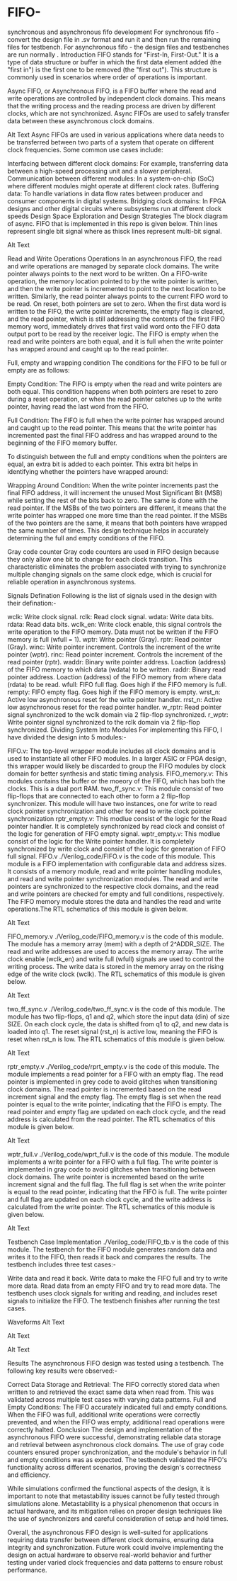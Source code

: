 # FIFO-
synchronous and asynchronous fifo development
For synchronous fifo - convert the design file in .sv format and run it and then run the remaining files for testbench. 
For asynchronous fifo - the design files and testbenches are run normally .
Introduction
FIFO stands for "First-In, First-Out." It is a type of data structure or buffer in which the first data element added (the "first in") is the first one to be removed (the "first out"). This structure is commonly used in scenarios where order of operations is important.

Async FIFO, or Asynchronous FIFO, is a FIFO buffer where the read and write operations are controlled by independent clock domains. This means that the writing process and the reading process are driven by different clocks, which are not synchronized. Async FIFOs are used to safely transfer data between these asynchronous clock domains.

Alt Text
Async FIFOs are used in various applications where data needs to be transferred between two parts of a system that operate on different clock frequencies. Some common use cases include:

Interfacing between different clock domains: For example, transferring data between a high-speed processing unit and a slower peripheral.
Communication between different modules: In a system-on-chip (SoC) where different modules might operate at different clock rates.
Buffering data: To handle variations in data flow rates between producer and consumer components in digital systems.
Bridging clock domains: In FPGA designs and other digital circuits where subsystems run at different clock speeds
Design Space Exploration and Design Strategies
The block diagram of async. FIFO that is implemented in this repo is given below. Thin lines represent single bit signal where as thisck lines represent multi-bit signal.

Alt Text

Read and Write Operations
Operations
In an asynchronous FIFO, the read and write operations are managed by separate clock domains. The write pointer always points to the next word to be written. On a FIFO-write operation, the memory location pointed to by the write pointer is written, and then the write pointer is incremented to point to the next location to be written. Similarly, the read pointer always points to the current FIFO word to be read. On reset, both pointers are set to zero. When the first data word is written to the FIFO, the write pointer increments, the empty flag is cleared, and the read pointer, which is still addressing the contents of the first FIFO memory word, immediately drives that first valid word onto the FIFO data output port to be read by the receiver logic. The FIFO is empty when the read and write pointers are both equal, and it is full when the write pointer has wrapped around and caught up to the read pointer.

Full, empty and wrapping condition
The conditions for the FIFO to be full or empty are as follows:

Empty Condition: The FIFO is empty when the read and write pointers are both equal. This condition happens when both pointers are reset to zero during a reset operation, or when the read pointer catches up to the write pointer, having read the last word from the FIFO.

Full Condition: The FIFO is full when the write pointer has wrapped around and caught up to the read pointer. This means that the write pointer has incremented past the final FIFO address and has wrapped around to the beginning of the FIFO memory buffer.

To distinguish between the full and empty conditions when the pointers are equal, an extra bit is added to each pointer. This extra bit helps in identifying whether the pointers have wrapped around:

Wrapping Around Condition: When the write pointer increments past the final FIFO address, it will increment the unused Most Significant Bit (MSB) while setting the rest of the bits back to zero. The same is done with the read pointer. If the MSBs of the two pointers are different, it means that the write pointer has wrapped one more time than the read pointer. If the MSBs of the two pointers are the same, it means that both pointers have wrapped the same number of times.
This design technique helps in accurately determining the full and empty conditions of the FIFO.

Gray code counter
Gray code counters are used in FIFO design because they only allow one bit to change for each clock transition. This characteristic eliminates the problem associated with trying to synchronize multiple changing signals on the same clock edge, which is crucial for reliable operation in asynchronous systems.

Signals Defination
Following is the list of signals used in the design with their defination:-

wclk: Write clock signal.
rclk: Read clock signal.
wdata: Write data bits.
rdata: Read data bits.
wclk_en: Write clock enable, this signal controls the write operation to the FIFO memory. Data must not be written if the FIFO memory is full (wfull = 1).
wptr: Write pointer (Gray).
rptr: Read pointer (Gray).
winc: Write pointer increment. Controls the increment of the write pointer (wptr).
rinc: Read pointer increment. Controls the increment of the read pointer (rptr).
waddr: Binary write pointer address. Loaction (address) of the FIFO memory to which data (wdata) to be written.
raddr: Binary read pointer address. Loaction (address) of the FIFO memory from where data (rdata) to be read.
wfull: FIFO full flag. Goes high if the FIFO memory is full.
rempty: FIFO empty flag. Goes high if the FIFO memory is empty.
wrst_n: Active low asynchronous reset for the write pointer handler.
rrst_n: Active low asynchronous reset for the read pointer handler.
w_rptr: Read pointer signal synchronized to the wclk domain via 2 flip-flop synchronized.
r_wptr: Write pointer signal synchronized to the rclk domain via 2 flip-flop synchronized.
Dividing System Into Modules
For implementing this FIFO, I have divided the design into 5 modules:-

FIFO.v: The top-level wrapper module includes all clock domains and is used to instantiate all other FIFO modules. In a larger ASIC or FPGA design, this wrapper would likely be discarded to group the FIFO modules by clock domain for better synthesis and static timing analysis.
FIFO_memory.v: This modules contains the buffer or the moeory of the FIFO, which has both the clocks. This is a dual port RAM.
two_ff_sync.v: This module consist of two flip-flops that are connected to each other to form a 2 flip-flop synchronizer. This module will have two instances, one for write to read clock pointer synchronization and other for read to write clock pointer synchronization
rptr_empty.v: This modlue consist of the logic for the Read pointer handler. It is completely synchronized by read clock and consist of the logic for generation of FIFO empty signal.
wptr_empty.v: This modlue consist of the logic for the Write pointer handler. It is completely synchronized by write clock and consist of the logic for generation of FIFO full signal.
FIFO.v
./Verilog_code/FIFO.v is the code of this module. This module is a FIFO implementation with configurable data and address sizes. It consists of a memory module, read and write pointer handling modules, and read and write pointer synchronization modules. The read and write pointers are synchronized to the respective clock domains, and the read and write pointers are checked for empty and full conditions, respectively. The FIFO memory module stores the data and handles the read and write operations.The RTL schematics of this module is given below.

Alt Text

FIFO_memory.v
./Verilog_code/FIFO_memory.v is the code of this module. The module has a memory array (mem) with a depth of 2^ADDR_SIZE. The read and write addresses are used to access the memory array. The write clock enable (wclk_en) and write full (wfull) signals are used to control the writing process. The write data is stored in the memory array on the rising edge of the write clock (wclk). The RTL schematics of this module is given below.

Alt Text

two_ff_sync.v
./Verilog_code/two_ff_sync.v is the code of this module. The module has two flip-flops, q1 and q2, which store the input data (din) of size SIZE. On each clock cycle, the data is shifted from q1 to q2, and new data is loaded into q1. The reset signal (rst_n) is active low, meaning the FIFO is reset when rst_n is low. The RTL schematics of this module is given below.

Alt Text

rptr_empty.v
./Verilog_code/rprt_empty.v is the code of this module. The module implements a read pointer for a FIFO with an empty flag. The read pointer is implemented in grey code to avoid glitches when transitioning clock domains. The read pointer is incremented based on the read increment signal and the empty flag. The empty flag is set when the read pointer is equal to the write pointer, indicating that the FIFO is empty. The read pointer and empty flag are updated on each clock cycle, and the read address is calculated from the read pointer. The RTL schematics of this module is given below.

Alt Text

wptr_full.v
./Verilog_code/wprt_full.v is the code of this module. The module implements a write pointer for a FIFO with a full flag. The write pointer is implemented in gray code to avoid glitches when transitioning between clock domains. The write pointer is incremented based on the write increment signal and the full flag. The full flag is set when the write pointer is equal to the read pointer, indicating that the FIFO is full. The write pointer and full flag are updated on each clock cycle, and the write address is calculated from the write pointer. The RTL schematics of this module is given below.

Alt Text

Testbench Case Implementation
./Verilog_code/FIFO_tb.v is the code of this module. The testbench for the FIFO module generates random data and writes it to the FIFO, then reads it back and compares the results. The testbench includes three test cases:-

Write data and read it back.
Write data to make the FIFO full and try to write more data.
Read data from an empty FIFO and try to read more data.
The testbench uses clock signals for writing and reading, and includes reset signals to initialize the FIFO. The testbench finishes after running the test cases.

Waveforms
Alt Text

Alt Text

Alt Text

Results
The asynchronous FIFO design was tested using a testbench. The following key results were observed:-

Correct Data Storage and Retrieval: The FIFO correctly stored data when written to and retrieved the exact same data when read from. This was validated across multiple test cases with varying data patterns.
Full and Empty Conditions: The FIFO accurately indicated full and empty conditions. When the FIFO was full, additional write operations were correctly prevented, and when the FIFO was empty, additional read operations were correctly halted.
Conclusion
The design and implementation of the asynchronous FIFO were successful, demonstrating reliable data storage and retrieval between asynchronous clock domains. The use of gray code counters ensured proper synchronization, and the module's behavior in full and empty conditions was as expected. The testbench validated the FIFO's functionality across different scenarios, proving the design's correctness and efficiency.

While simulations confirmed the functional aspects of the design, it is important to note that metastability issues cannot be fully tested through simulations alone. Metastability is a physical phenomenon that occurs in actual hardware, and its mitigation relies on proper design techniques like the use of synchronizers and careful consideration of setup and hold times.

Overall, the asynchronous FIFO design is well-suited for applications requiring data transfer between different clock domains, ensuring data integrity and synchronization. Future work could involve implementing the design on actual hardware to observe real-world behavior and further testing under varied clock frequencies and data patterns to ensure robust performance.
